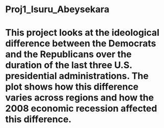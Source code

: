 # Proj1_Isuru_Abeysekara
# This project looks at the ideological difference between the Democrats and the Republicans over the duration of the last three U.S. presidential administrations. The plot shows how this difference varies across regions and how the 2008 economic recession affected this difference.
